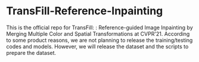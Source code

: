 # TransFill-Reference-Inpainting
This is the official repo for TransFill: : Reference-guided Image Inpainting by Merging Multiple Color and Spatial Transformations at CVPR'21. According to some product reasons, we are not planning to release the training/testing codes and models. However, we will release the dataset and the scripts to prepare the dataset. 

